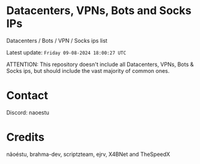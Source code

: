 # Datacenters, VPNs, Bots and Socks IPs
 
Datacenters / Bots / VPN / Socks ips list

Latest update: `Friday 09-08-2024 18:00:27 UTC` 

ATTENTION: This repository doesn't include all Datacenters, VPNs, Bots & Socks ips, 
but should include the vast majority of common ones.

# Contact
Discord: naoestu

# Credits
nãoéstu, brahma-dev, scriptzteam, ejrv, X4BNet and TheSpeedX
